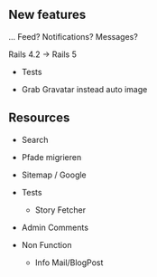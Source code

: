 ## New features

... Feed? Notifications? Messages?

Rails 4.2 -> Rails 5

* Tests

* Grab Gravatar instead auto image

## Resources

* Search
* Pfade migrieren
* Sitemap / Google
* Tests
  * Story Fetcher

* Admin
  Comments

* Non Function
  * Info Mail/BlogPost

